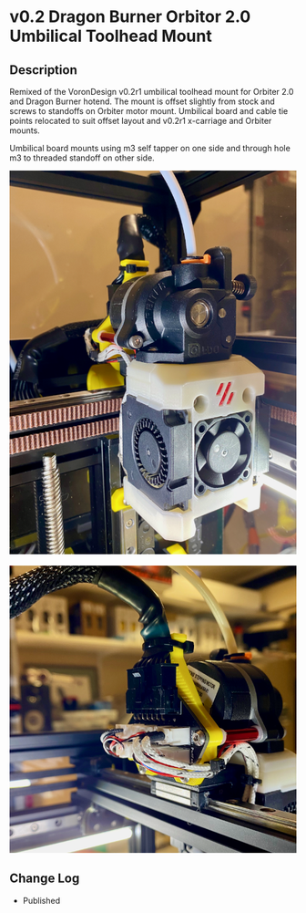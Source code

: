 # v0.2 Dragon Burner Orbitor 2.0 Umbilical Toolhead Mount

## Description

Remixed of the VoronDesign v0.2r1 umbilical toolhead mount for Orbiter 2.0 and Dragon Burner hotend. The mount is offset slightly from stock and screws to standoffs on Orbiter motor mount.
Umbilical board and cable tie points relocated to suit offset layout and v0.2r1 x-carriage and Orbiter mounts.

Umbilical board mounts using m3 self tapper on one side and through hole m3 to threaded standoff on other side.

![Orbiter_2.0_Umbilical_Dragon_Burner_Mount-front.png](images/Orbiter_2.0_Umbilical_Dragon_Burner_Mount-front.png) <br><br>
![Orbiter_2.0_Umbilical_Dragon_Burner_Mount-back.png](images/Orbiter_2.0_Umbilical_Dragon_Burner_Mount-back.png)


## Change Log

* Published
